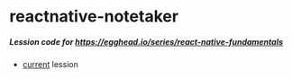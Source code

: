 # reactnative-notetaker
##### Lession code for https://egghead.io/series/react-native-fundamentals
- [current](https://egghead.io/lessons/react-react-native-error-handling-and-activityindicatorios) lession
